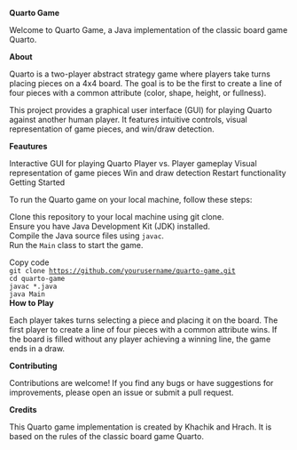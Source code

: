<bald><strong>Quarto Game</strong></bald>

Welcome to Quarto Game, a Java implementation of the classic board game Quarto.

<bald><strong>About</strong></bald>

Quarto is a two-player abstract strategy game where players take turns placing pieces on a 4x4 board. The goal is to be the first to create a line of four pieces with a common attribute (color, shape, height, or fullness).

This project provides a graphical user interface (GUI) for playing Quarto against another human player. It features intuitive controls, visual representation of game pieces, and win/draw detection.

<bald><strong>Feautures</strong></bald>

Interactive GUI for playing Quarto
Player vs. Player gameplay
Visual representation of game pieces
Win and draw detection
Restart functionality
Getting Started

To run the Quarto game on your local machine, follow these steps:

Clone this repository to your local machine using git clone.  
Ensure you have Java Development Kit (JDK) installed.  
Compile the Java source files using <code>javac</code>.  
Run the <code>Main</code> class to start the game.  

Copy code  
<code>git clone https://github.com/yourusername/quarto-game.git</code>  
<code>cd quarto-game</code>  
<code>javac *.java</code>  
<code>java Main</code>  
<bald><strong>How to Play</strong></bald>  

Each player takes turns selecting a piece and placing it on the board.
The first player to create a line of four pieces with a common attribute wins.
If the board is filled without any player achieving a winning line, the game ends in a draw.

<bald><strong>Contributing</strong></bald>

Contributions are welcome! If you find any bugs or have suggestions for improvements, please open an issue or submit a pull request.

<bald><strong>Credits</strong></bald>

This Quarto game implementation is created by Khachik and Hrach. It is based on the rules of the classic board game Quarto.
